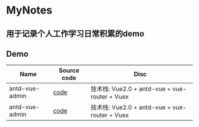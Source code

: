 # MyNotes
## 用于记录个人工作学习日常积累的demo

## Demo
| Name | Source code  | Disc |
| ---- | ---- | ---- |
| antd-vue-admin| [code](https://github.com/chuhx1024/antd-vue-admin)| 技术栈: Vue2.0 + antd-vue + vue-router + Vuex |
| antd-vue-admin| <a href="https://github.com/chuhx1024/antd-vue-admin" target="_blank">code</a>| 技术栈: Vue2.0 + antd-vue + vue-router + Vuex |